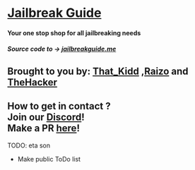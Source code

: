 # [Jailbreak Guide](https://jailbreakguide.me "Click to jailbreak!")
#### Your one stop shop for all jailbreaking needs
##### Source code to -> [jailbreakguide.me](https://jailbreakguide.me)
 Brought to you by: [That_Kidd](https://github.com/That-Kidd) ,[Raizo](https://github.com/iraizo/) and [TheHacker](https://github.com/The-Hacker894)
---
**How to get in contact ?** </br>
Join our [Discord](https://discord.gg/jQnbgan)! </br>
Make a PR [here](https://github.com/Jailbreaking-Guide/jailbreaking-guide.github.io/pulls)!
---
 
TODO: eta son
+ Make public ToDo list
